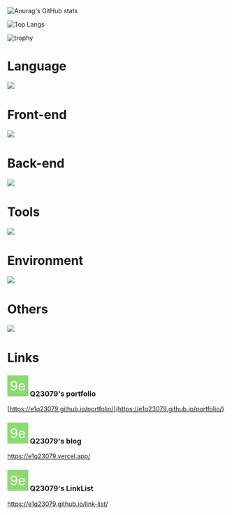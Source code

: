 ![Anurag's GitHub stats](https://github-readme-stats.vercel.app/api?username=e1q23079&show_icons=true&theme=transparent)

![Top Langs](https://github-readme-stats.vercel.app/api/top-langs/?username=e1q23079)

![trophy](https://github-profile-trophy.vercel.app/?username=e1q23079)

# Language
![](https://skillicons.dev/icons?i=c,py,java,js,ts,arduino,ruby)
# Front-end
![](https://skillicons.dev/icons?i=html,css,bootstrap,js,react,vue,vuetify)
# Back-end
![](https://skillicons.dev/icons?i=docker,flask,nodejs,express,mysql,sqlite,nginx,bots,azure,django)
# Tools
![](https://skillicons.dev/icons?i=git,github,githubactions,vscode,visualstudio,androidstudio,npm,discord,notion,powershell,bash,figma,postman,vercel,supabase)
# Environment
![](https://skillicons.dev/icons?i=linux,ubuntu,raspberrypi)
# Others
![](https://skillicons.dev/icons?i=md,svg,opencv,pytorch)

# Links
### ![](https://github.com/e1q23079/portfolio/blob/main/public/files/Q23079_icon.png?raw=true) Q23079's portfolio
[https://e1q23079.github.io/portfolio/](https://e1q23079.github.io/portfolio/)
### ![](https://github.com/e1q23079/portfolio/blob/main/public/files/Q23079_icon.png?raw=true) Q23079's blog
https://e1q23079.vercel.app/
### ![](https://github.com/e1q23079/portfolio/blob/main/public/files/Q23079_icon.png?raw=true) Q23079's LinkList
https://e1q23079.github.io/link-list/
